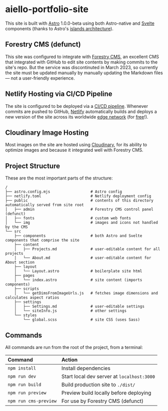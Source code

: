 # aiello-portfolio-site

This site is built with [Astro](https://astro.build) 1.0.0-beta using both Astro-native and [Svelte](https://svelte.dev/) components (thanks to Astro's [islands architecture](https://docs.astro.build/en/concepts/islands/)).

## Forestry CMS (defunct)

This site was configured to integrate with [Forestry CMS](https://tina.io/forestry/), an excellent CMS that integrated with GitHub to edit site contents by making commits to the site's repo. But the service was discontinuted in March 2023, so currently the site must be updated manually by manually updating the Markdown files — not a user-friendly experience.

## Netlify Hosting via CI/CD Pipeline

The site is configured to be deployed via a [CI/CD pipeline][cicd]. Whenever commits are pushed to GitHub, [Netlify][netlify] automatically builds and deploys a new version of the site across its worldwide [edge network][edge] (for [free][free]!).

[cicd]:https://www.netlify.com/blog/guide-to-ci-cd-automation-using-webhooks/
[netlify]:https://www.netlify.com/
[edge]:https://www.netlify.com/platform/core/edge/
[free]:https://www.netlify.com/pricing/

## Cloudinary Image Hosting

Most images on the site are hosted using [Cloudinary](https://cloudinary.com/), for its ability to optimize images and because it integrated well with Forestry CMS.

## Project Structure

These are the most important parts of the structure:

```
/
├── astro.config.mjs                  # Astro config
├── netlify.toml                      # Netlify deployment config
├── public                            # contents of this directory automatically served from site root
│   ├── admin                         # Forestry CMS control panel (defunct)
│   ├── fonts                         # custom web fonts
│   └── img                           # images and icons not handled by the CMS
└── src
    ├── components                    # both Astro and Svelte components that comprise the site
    ├── content           
    │   ├── Projects.md               # user-editable content for all projects
    │   └── About.md                  # user-editable content for About section
    ├── layout
    │   └── Layout.astro              # boilerplate site html
    ├── pages             
    │   └── index.astro               # site content (imports components)
    ├── scripts
    │   └── getDimsFromImageUrls.js   # fetches image dimensions and calculates aspect ratios
    ├── settings
    │   ├── Settings.md               # user-editable settings
    │   └── siteInfo.js               # other settings
    └── styles
        └── global.scss               # site CSS (uses Sass)
```

## Commands

All commands are run from the root of the project, from a terminal:

| Command               | Action                                       |
|:--------------------- |:-------------------------------------------- |
| `npm install`         | Install dependencies                         |
| `npm run dev`         | Start local dev server at `localhost:3000`   |
| `npm run build`       | Build production site to `./dist/`           |
| `npm run preview`     | Preview build locally before deploying       |
| `npm run cms-preview` | For use by Forestry CMS (defunct)            |
